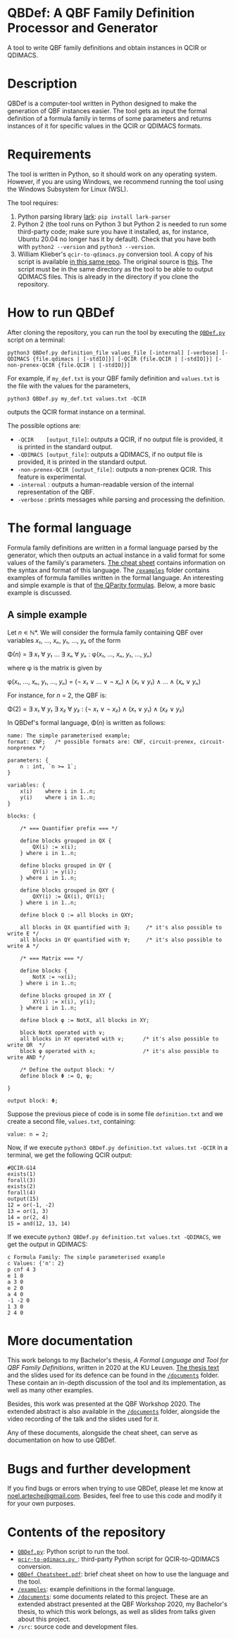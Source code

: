 # QBDef: A QBF Family Definition Processor and Generator
A tool to write QBF family definitions and obtain instances in QCIR or QDIMACS.

# Description
QBDef is a computer-tool written in Python designed to make the generation of QBF instances easier. The tool gets as input the formal definition of a formula family in terms of some parameters and returns instances of it for specific values in the QCIR or QDIMACS formats.

# Requirements
The tool is written in Python, so it should work on any operating system. However, if you are using Windows, we recommend running the tool using the Windows Subsystem for Linux (WSL).

The tool requires:

1. Python parsing library [lark](https://github.com/lark-parser/lark): `pip install lark-parser`
2. Python 2 (the tool runs on Python 3 but Python 2 is needed to run some third-party code; make sure you have it installed, as, for instance, Ubuntu 20.04 no longer has it by default). Check that you have both with `python2 --version` and `python3 --version`.
3. William Klieber's `qcir-to-qdimacs.py` conversion tool. A copy of his script is available [in this same repo](https://github.com/alephnoell/QBDef/blob/master/qcir-to-qdimacs.py). The original source is [this](https://www.wklieber.com/ghostq/qcir-converter.html). The script must be in the same directory as the tool to be able to output QDIMACS files. This is already in the directory if you clone the repository.

# How to run QBDef
After cloning the repository, you can run the tool by executing the [`QBDef.py`](https://github.com/alephnoell/QBDef/blob/master/QBDef.py) script on a terminal:

```
python3 QBDef.py definition_file values_file [-internal] [-verbose] [-QDIMACS {file.qdimacs | [-stdIO]}] [-QCIR {file.QCIR | [-stdIO]}] [-non-prenex-QCIR {file.QCIR | [-stdIO]}]
```

For example, if `my_def.txt` is your QBF family definition and `values.txt` is the file with the values for the parameters,

```
python3 QBDef.py my_def.txt values.txt -QCIR
```

outputs the QCIR format instance on a terminal. 

The possible options are:

* `-QCIR    [output_file]`: outputs a QCIR, if no output file is provided, it is printed in the standard output.
* `-QDIMACS [output_file]`: outputs a QDIMACS, if no output file is provided, it is printed in the standard output.
* `-non-prenex-QCIR [output_file]`: outputs a non-prenex QCIR. This feature is experimental.
* `-internal`             : outputs a human-readable version of the internal representation of the QBF.
* `-verbose`              : prints messages while parsing and processing the definition.

# The formal language

Formula family definitions are written in a formal language parsed by the generator, which then outputs an actual instance in a valid format for some values of the family's parameters. [The cheat sheet](https://github.com/alephnoell/QBDef/blob/master/QBDef%20Cheatsheet.pdf) contains information on the syntax and format of this language. The [`/examples`](https://github.com/alephnoell/QBDef/tree/master/examples) folder contains examples of formula families written in the formal language. An interesting and simple example is that of [the QParity formulas](https://github.com/alephnoell/QBDef/tree/master/examples/QParity). Below, a more basic example is discussed.

## A simple example
Let _n_ ∊ ℕ*. We will consider the formula family containing QBF over variables _x₁_, ..., _xₙ_, _y₁_, ..., _yₙ_ of the form

Φ(_n_) = ∃ _x₁_ ∀ _y₁_ ... ∃ _xₙ_ ∀ _yₙ_ : φ(_x₁_, ..., _xₙ_, _y₁_, ..., _yₙ_)

where φ is the matrix is given by

φ(_x₁_, ..., _xₙ_, _y₁_, ..., _yₙ_) = (¬ _x₁_ ∨ ... ∨ ¬ _xₙ_) ∧ (_x₁_ ∨ _y₁_) ∧ ...  ∧ (_xₙ_ ∨ _yₙ_)

For instance, for _n_ = 2, the QBF is:

Φ(2) = ∃ _x₁_ ∀ _y₁_ ∃ _x₂_ ∀ _y₂_ : (¬ _x₁_ ∨ ¬ _x₂_) ∧ (_x₁_ ∨ _y₁_) ∧ (_x₂_ ∨ _y₂_)

In QBDef's formal language, Φ(_n_) is written as follows:

```
name: The simple parameterised example;
format: CNF;   /* possible formats are: CNF, circuit-prenex, circuit-nonprenex */

parameters: {
    n : int, `n >= 1`;
}

variables: {
    x(i)    where i in 1..n;
    y(i)    where i in 1..n;
}

blocks: {

    /* === Quantifier prefix === */
    
    define blocks grouped in QX {
        QX(i) := x(i);
    } where i in 1..n;

    define blocks grouped in QY {
        QY(i) := y(i);
    } where i in 1..n;

    define blocks grouped in QXY {
        QXY(i) := QX(i), QY(i);
    } where i in 1..n;

    define block Q := all blocks in QXY;

    all blocks in QX quantified with ∃;     /* it's also possible to write E */
    all blocks in QY quantified with ∀;     /* it's also possible to write A */

    /* === Matrix === */

    define blocks {
        NotX := ¬x(i);
    } where i in 1..n;

    define blocks grouped in XY {
        XY(i) := x(i), y(i);
    } where i in 1..n;

    define block φ := NotX, all blocks in XY;

    block NotX operated with ∨;
    all blocks in XY operated with ∨;      /* it's also possible to write OR  */
    block φ operated with ∧;               /* it's also possible to write AND */

    /* Define the output block: */
    define block Φ := Q, φ;

}

output block: Φ;
```

Suppose the previous piece of code is in some file `definition.txt` and we create a second file, `values.txt`, containing:

```
value: n = 2;
```

Now, if we execute `python3 QBDef.py definition.txt values.txt -QCIR` in a terminal, we get the following QCIR output:

```
#QCIR-G14
exists(1)
forall(3)
exists(2)
forall(4)
output(15)
12 = or(-1, -2)
13 = or(1, 3)
14 = or(2, 4)
15 = and(12, 13, 14)
```

If we execute `python3 QBDef.py definition.txt values.txt -QDIMACS`, we get the output in QDIMACS:

```
c Formula Family: The simple parameterised example
c Values: {'n': 2}
p cnf 4 3
e 1 0
a 3 0
e 2 0
a 4 0
-1 -2 0
1 3 0
2 4 0

```

# More documentation
This work belongs to my Bachelor's thesis, _A Formal Language and Tool for QBF Family Definitions_, written in 2020 at the KU Leuven. [The thesis text](https://github.com/alephnoell/QBDef/blob/master/documents/Thesis%20Text%20-%20A%20Formal%20Language%20and%20Tool%20for%20QBF%20Family%20Definitions.pdf) and the slides used for its defence can be found in the [`/documents`](https://github.com/alephnoell/QBDef/tree/master/documents) folder. These contain an in-depth discussion of the tool and its implementation, as well as many other examples.

Besides, this work was presented at the QBF Workshop 2020. The extended abstract is also available in the [`/documents`](https://github.com/alephnoell/QBDef/tree/master/documents) folder, alongside the video recording of the talk and the slides used for it.

Any of these documents, alongside the cheat sheet, can serve as documentation on how to use QBDef.

# Bugs and further development
If you find bugs or errors when trying to use QBDef, please let me know at noel.arteche@gmail.com. Besides, feel free to use this code and modify it for your own purposes.

# Contents of the repository

* [`QBDef.py`](https://github.com/alephnoell/QBDef/blob/master/QBDef.py): Python script to run the tool.
* [`qcir-to-qdimacs.py `](https://github.com/alephnoell/QBDef/blob/master/qcir-to-qdimacs.py): third-party Python script for QCIR-to-QDIMACS conversion.
* [`QBDef Cheatsheet.pdf`](https://github.com/alephnoell/QBDef/blob/master/QBDef%20Cheatsheet.pdf): brief cheat sheet on how to use the language and the tool.
* [`/examples`](https://github.com/alephnoell/QBDef/tree/master/examples): example definitions in the formal language.
* [`/documents`](https://github.com/alephnoell/QBDef/tree/master/documents): some documents related to this project. These are an extended abstract presented at the QBF Workshop 2020, my Bachelor's thesis, to which this work belongs, as well as slides from talks given about this project.
* `/src`: source code and development files.
